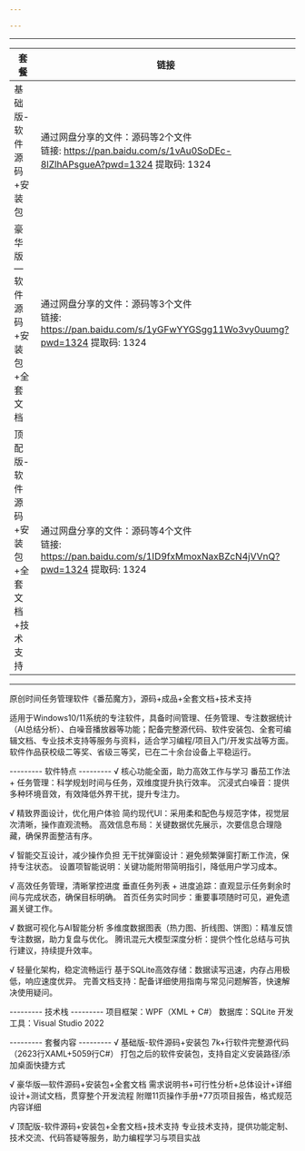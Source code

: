 ```yaml
---

---
```

--- 

| 套餐                     | 链接                                                                                          |
| ---------------------- | ------------------------------------------------------------------------------------------- |
| 基础版-软件源码+安装包           | 通过网盘分享的文件：源码等2个文件<br>链接: https://pan.baidu.com/s/1vAu0SoDEc-8lZlhAPsgueA?pwd=1324 提取码: 1324 |
| 豪华版—软件源码+安装包+全套文档      | 通过网盘分享的文件：源码等3个文件<br>链接: https://pan.baidu.com/s/1yGFwYYGSgg11Wo3vy0uumg?pwd=1324 提取码: 1324 |
| 顶配版-软件源码+安装包+全套文档+技术支持 | 通过网盘分享的文件：源码等4个文件<br>链接: https://pan.baidu.com/s/1ID9fxMmoxNaxBZcN4jVVnQ?pwd=1324 提取码: 1324 |

--- 
原创时间任务管理软件《番茄魔方》，源码+成品+全套文档+技术支持

适用于Windows10/11系统的专注软件，具备时间管理、任务管理、专注数据统计（AI总结分析）、白噪音播放器等功能；配备完整源代码、软件安装包、全套可编辑文档、专业技术支持等服务与资料，适合学习编程/项目入门/开发实战等方面。软件作品获校级二等奖、省级三等奖，已在二十余台设备上平稳运行。

--------- 软件特点 ---------
√ 核心功能全面，助力高效工作与学习
番茄工作法 + 任务管理：科学规划时间与任务，双维度提升执行效率。
沉浸式白噪音：提供多种环境音效，有效降低外界干扰，提升专注力。

√ 精致界面设计，优化用户体验
简约现代UI：采用柔和配色与规范字体，视觉层次清晰，操作直观流畅。
高效信息布局：关键数据优先展示，次要信息合理隐藏，确保界面整洁有序。

√ 智能交互设计，减少操作负担
无干扰弹窗设计：避免频繁弹窗打断工作流，保持专注状态。
设置项智能说明：关键功能附带简明指引，降低用户学习成本。

√ 高效任务管理，清晰掌控进度
垂直任务列表 + 进度追踪：直观显示任务剩余时间与完成状态，确保目标明确。
首页任务实时同步：重要事项随时可见，避免遗漏关键工作。

√ 数据可视化与AI智能分析
多维度数据图表（热力图、折线图、饼图）：精准反馈专注数据，助力复盘与优化。
腾讯混元大模型深度分析：提供个性化总结与可执行建议，持续提升效率。

√ 轻量化架构，稳定流畅运行
基于SQLite高效存储：数据读写迅速，内存占用极低，响应速度优异。
完善文档支持：配备详细使用指南与常见问题解答，快速解决使用疑问。

--------- 技术栈 ---------
项目框架：WPF（XML + C#）
数据库：SQLite
开发工具：Visual Studio 2022

--------- 套餐内容 ---------
√ 基础版-软件源码+安装包
7k+行软件完整源代码（2623行XAML+5059行C#）
打包之后的软件安装包，支持自定义安装路径/添加桌面快捷方式

√ 豪华版—软件源码+安装包+全套文档
需求说明书+可行性分析+总体设计+详细设计+测试文档，贯穿整个开发流程
附赠11页操作手册+77页项目报告，格式规范内容详细

√ 顶配版-软件源码+安装包+全套文档+技术支持
专业技术支持，提供功能定制、技术交流、代码答疑等服务，助力编程学习与项目实战
